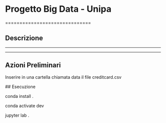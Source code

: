 # Progetto Big Data - Unipa
==============================

## Descrizione
------------

--------

## Azioni Preliminari

Inserire in una cartella chiamata data il file creditcard.csv

## Esecuzione 

conda install .

conda activate dev

jupyter lab .